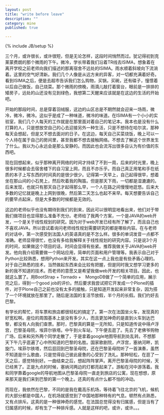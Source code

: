 ```yaml
---
layout: post
title: "write before leave"
description: ""
category: mine
published: true

---
```

{% include JB/setup %}

三个月，或许很长，或许很短，但是无论怎样，这段时间悄然而过。犹记得初到克莱蒙费朗的那个微雨的下午。微冷，学长带着我们沿着TR线去ISIMA，想象着在离开学校之前老师向我们描述的那离宿舍不远处的ISIMA。雨水顺着斜坡向下流淌着。这里的空气好清新。我们几个人像是从远方来的异客，对一切都充满着好奇。看到ISIMA之后，便是去超市告诉我们怎么购物，买锅，买碗，还有碟子，憧憬着以后自己做饭，自己烧菜。那个微雨的傍晚，雨滴儿敲打着窗台，眼前是一排排的矮房子，远处的山还没有见到绿色，我想第二天醒来应该就是在这边的生活的开始吧。

开始的那段时间，总是穿着羽绒服，这边的山区总是不期然就会迎来一场雨，微冷，微冷，微冷。这似乎是成了一种味道，微冷的味道。在ISIMA有一个小小的实验室，我们几个人每天的工作就是在那里面对着自己的笔记本。我本也是没有什么打算的人，只是想放空自己的心去迎接另外一种生活，只是不想待在哈尔滨，那种每天会想起，但是又不想去面对的日子。在这边，每天自己买菜烧饭，晚上可以一个人待在属于自己的房间里，甚至我都不想去接触网络。不想去了解这个世界发生了什么。我以为心永远会是那么安静的。而因此也会流泻出很多自认为有价值的东西吧。

现在回想起来，似乎那种离开网络的时间才持续了不到一周，后来的时光里，晚上很多时候都会去宿舍楼下的自习室上网，而且不亦乐乎。而自己真正用笔和手在纸质的本子上写东西的时间真的是很少很少。记得第一天早上，自己起得很早，想着坐在那山间的小石凳上，然后吹着我的陶笛。但是那天下雨，一切都是湿漉漉的。后来发现，也就只有那天自己才起得那么早，一个人在路之间慢慢地逛悠。后来大多数的记忆就是晚上上网到很晚，然后第二天怎么也起不来早。每天想要告诉自己的要早点起床，但是大多数的时候都是无效的。

这边的老师似乎也没有期待到我们的到来，因此可以很明显地看出来，他们对于带我们做项目也显得那么准备不充分。老师给了我两个方案，一个是JAVA的web开发，一个是关于线性规划的研究。因为对于web开发已经有所了解了，而且自己也不喜欢JAVA，所以尝试着询问老师线性规划需要研究的都是哪些内容。在与老师的对话中，第一次感受到法国人的英语真的是不怎么样。很多的单词发音一点都不准确。老师显得很忙，也没有多给我解释关于线性规划的研究内容。只是说3个月的时间，如果做这个项目的话，时间会显得有些紧。推荐我做关于JAVA的web开发。他向我介绍需要做一个网站应用，简单的页面和用户管理等。我表示自己对于Python比较熟悉，想用Python来开发。其实在这一点上我也是有些矛盾心理的。对于自己熟悉的技术，当然做起东西来会比较有把握，但是同时我又想学习更多的新的我不知道的技术。而老师的意愿又是希望我做web开发的相关项目。因此，也就这么罢了。用BootStrap + Tornado +　MongoDB做了一个简单的应用，展示完之后，得到一个good job的评价。然后要求我尝试把它开发成一个Plone的插件，对于Plone自己之前也没有太多的接触，只是知道开发起来非常复杂，因为搭了一个环境就放在那里了。随后是法国的复活节放假，半个月的长假。我们约好去巴黎。

有学长的帮忙，将车票和旅店都很轻松的搞定了。第一次在法国坐火车，发现真的好宽松啊。座位的周围基本上是没有多少人，而且更加神奇的是直到火车到达巴黎，都没有人向我们查票。那时，巴黎真的算是一无所知，只是知道传说中得卢浮宫，巴黎圣母院，埃菲尔铁塔。中午到火车站，下午便去逛了。先去了老佛爷购物广场，后来和另外两个同学走散了，于是拿着google地图导航到处乱转。不想那天下午几乎逛遍了心中所知道的巴黎的名胜。国家歌剧院，卢浮宫，塞纳河畔，凯旋门，埃菲尔铁塔，然后逛回到巴黎圣母院，还在巴黎圣母院听了一首演奏，虽然不知道是什么歌曲，只是觉得自己彼此疲惫的心受到了洗礼。那种轻松，在逛了一天之后，感觉特别好。一曲结束之后，想起阵阵掌声。离开巴黎圣母院的时候，天已经黑了。正是九点的时候，塞纳河两边的灯都亮起来了。游船在河中游荡着。我和同学靠着google的导航地图从巴黎圣母院一直走到旅店的公寓，现在想想，原来那天是我们来到巴黎的第一个晚上。还真的有点什么都不怕的冲动。

而现在，我依然在巴黎，不同的是我在戴高乐机场，等待着飞往北京的飞机，候机的大部分都是中国人，在机场就感觉到了中国地那种特有的气息。顿然有点熟悉，又有点排斥。这真的是一种很神奇的感觉。在法国总觉得没有归属感，但是当有了归属感的时候，却有生了一种排斥感。人就是这样的吧，或许，或许。。。
